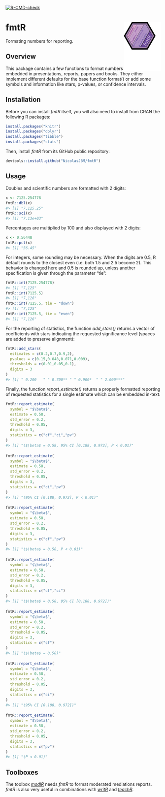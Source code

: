 
<!-- badges: start -->

[![R-CMD-check](https://github.com/NicolasJBM/fmtR/workflows/R-CMD-check/badge.svg)](https://github.com/NicolasJBM/fmtR/actions)
<!-- badges: end -->

# fmtR <img src="man/figures/logo.svg" align="right" width="120" />

Formating numbers for reporting.

## Overview

This package contains a few functions to format numbers embedded in
presentations, reports, papers and books. They either implement
different defaults for the base function format() or add some symbols
and information like stars, p-values, or confidence intervals.

## Installation

Before you can install *fmtR* itself, you will also need to install from
CRAN the following R packages:

``` r
install.packages("knitr")
install.packages("dplyr")
install.packages("tibble")
install.packages("stats")
```

Then, install *fmtR* from its GitHub public repository:

``` r
devtools::install.github("NicolasJBM/fmtR")
```

## Usage

Doubles and scientific numbers are formatted with 2 digits:

``` r
x <- 7125.254778
fmtR::dbl(x)
#> [1] "7,125.25"
fmtR::sci(x)
#> [1] "7.13e+03"
```

Percentages are multiplied by 100 and also displayed with 2 digits:

``` r
x <- 0.56448
fmtR::pct(x)
#> [1] "56.45"
```

For integers, some rounding may be necessary. When the digits are 0.5, R
default rounds to the closest even (i.e. both 1.5 and 2.5 become 2).
This behavior is changed here and 0.5 is rounded up, unless another
specification is given through the parameter “tie”:

``` r
fmtR::int(7125.254778)
#> [1] "7,125"
fmtR::int(7125.5)
#> [1] "7,126"
fmtR::int(7125.5, tie = "down")
#> [1] "7,125"
fmtR::int(7125.5, tie = "even")
#> [1] "7,126"
```

For the reporting of statistics, the function *add\_stars()* returns a
vector of coefficients with stars indicating the requested significance
level (spaces are added to preserve alignment):

``` r
fmtR::add_stars(
  estimates = c(0.2,0.7,0.9,2),
  pvalues = c(0.15,0.048,0.071,0.009),
  thresholds = c(0.01,0.05,0.1),
  digits = 3
)
#> [1] " 0.200   " " 0.700** " " 0.900*  " " 2.000***"
```

Finally, the function *report\_estimate()* returns a properly formatted
reporting of requested statistics for a single estimate which can be
embedded in-text:

``` r
fmtR::report_estimate(
  symbol = "$\beta$",
  estimate = 0.58,
  std_error = 0.2,
  threshold = 0.05,
  digits = 3,
  statistics = c("cf","ci","pv")
)
#> [1] "($\beta$ = 0.58, 95% CI [0.188, 0.972], P < 0.01)"

fmtR::report_estimate(
  symbol = "$\beta$",
  estimate = 0.58,
  std_error = 0.2,
  threshold = 0.05,
  digits = 3,
  statistics = c("ci","pv")
)
#> [1] "(95% CI [0.188, 0.972], P < 0.01)"

fmtR::report_estimate(
  symbol = "$\beta$",
  estimate = 0.58,
  std_error = 0.2,
  threshold = 0.05,
  digits = 3,
  statistics = c("cf","pv")
)
#> [1] "($\beta$ = 0.58, P < 0.01)"

fmtR::report_estimate(
  symbol = "$\beta$",
  estimate = 0.58,
  std_error = 0.2,
  threshold = 0.05,
  digits = 3,
  statistics = c("cf","ci")
)
#> [1] "($\beta$ = 0.58, 95% CI [0.188, 0.972])"

fmtR::report_estimate(
  symbol = "$\beta$",
  estimate = 0.58,
  std_error = 0.2,
  threshold = 0.05,
  digits = 3,
  statistics = c("cf")
)
#> [1] "($\beta$ = 0.58)"

fmtR::report_estimate(
  symbol = "$\beta$",
  estimate = 0.58,
  std_error = 0.2,
  threshold = 0.05,
  digits = 3,
  statistics = c("ci")
)
#> [1] "(95% CI [0.188, 0.972])"

fmtR::report_estimate(
  symbol = "$\beta$",
  estimate = 0.58,
  std_error = 0.2,
  threshold = 0.05,
  digits = 3,
  statistics = c("pv")
)
#> [1] "(P < 0.01)"
```

## Toolboxes

The toolbox *[modlR](https://github.com/NicolasJBM/modlR)* needs *fmtR*
to format moderated mediations reports. *fmtR* is also very useful in
combinations with *[writR](https://github.com/NicolasJBM/writR)* and
*[teachR](https://github.com/NicolasJBM/teachR)*.
